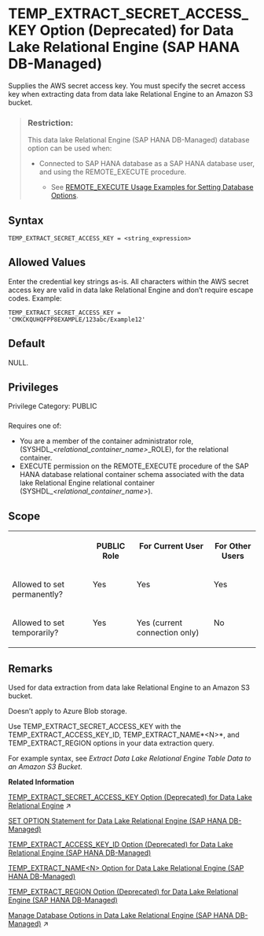 <!-- loio64f7adf55c7343a7bd2203ee50a46f96 -->

# TEMP\_EXTRACT\_SECRET\_ACCESS\_KEY Option \(Deprecated\) for Data Lake Relational Engine \(SAP HANA DB-Managed\)

Supplies the AWS secret access key. You must specify the secret access key when extracting data from data lake Relational Engine to an Amazon S3 bucket.



> ### Restriction:  
> This data lake Relational Engine \(SAP HANA DB-Managed\) database option can be used when:
> 
> -   Connected to SAP HANA database as a SAP HANA database user, and using the REMOTE\_EXECUTE procedure.
> 
>     -   See [REMOTE\_EXECUTE Usage Examples for Setting Database Options](remote-execute-usage-examples-for-setting-database-options-0023bea.md).



<a name="loio64f7adf55c7343a7bd2203ee50a46f96__section_zz1_l13_mrb"/>

## Syntax

```
TEMP_EXTRACT_SECRET_ACCESS_KEY = <string_expression>
```



<a name="loio64f7adf55c7343a7bd2203ee50a46f96__section_bp4_m13_mrb"/>

## Allowed Values

Enter the credential key strings as-is. All characters within the AWS secret access key are valid in data lake Relational Engine and don’t require escape codes. Example:

```
TEMP_EXTRACT_SECRET_ACCESS_KEY = 'CMKCKQUHQFPP8EXAMPLE/123abc/Example12'
```



<a name="loio64f7adf55c7343a7bd2203ee50a46f96__section_kb2_n13_mrb"/>

## Default

NULL.



<a name="loio64f7adf55c7343a7bd2203ee50a46f96__section_oyn_pyc_dxb"/>

## Privileges

Privilege Category: PUBLIC



### 

Requires one of:

-   You are a member of the container administrator role, \(SYSHDL\_*<relational\_container\_name\>*\_ROLE\), for the relational container.
-   EXECUTE permission on the REMOTE\_EXECUTE procedure of the SAP HANA database relational container schema associated with the data lake Relational Engine relational container \(SYSHDL\_*<relational\_container\_name\>*\).



<a name="loio64f7adf55c7343a7bd2203ee50a46f96__section_jvr_n13_mrb"/>

## Scope


<table>
<tr>
<th valign="top">

 



</th>
<th valign="top">

PUBLIC Role



</th>
<th valign="top">

For Current User



</th>
<th valign="top">

For Other Users



</th>
</tr>
<tr>
<td valign="top">

Allowed to set permanently?



</td>
<td valign="top">

Yes



</td>
<td valign="top">

Yes



</td>
<td valign="top">

Yes



</td>
</tr>
<tr>
<td valign="top">

Allowed to set temporarily?



</td>
<td valign="top">

Yes



</td>
<td valign="top">

Yes \(current connection only\)



</td>
<td valign="top">

No



</td>
</tr>
</table>



<a name="loio64f7adf55c7343a7bd2203ee50a46f96__section_u3f_413_mrb"/>

## Remarks

Used for data extraction from data lake Relational Engine to an Amazon S3 bucket.

Doesn’t apply to Azure Blob storage.

Use TEMP\_EXTRACT\_SECRET\_ACCESS\_KEY with the TEMP\_EXTRACT\_ACCESS\_KEY\_ID, TEMP\_EXTRACT\_NAME*<N\>*, and TEMP\_EXTRACT\_REGION options in your data extraction query.

For example syntax, see *Extract Data Lake Relational Engine Table Data to an Amazon S3 Bucket*.

**Related Information**  


[TEMP_EXTRACT_SECRET_ACCESS_KEY Option (Deprecated) for Data Lake Relational Engine](https://help.sap.com/viewer/19b3964099384f178ad08f2d348232a9/2023_1_QRC/en-US/0db49375bae040b7a9a0d3df26d843ba.html "Supplies the AWS secret access key. You must specify the secret access key when extracting data from data lake Relational Engine to an Amazon S3 bucket.") :arrow_upper_right:

[SET OPTION Statement for Data Lake Relational Engine \(SAP HANA DB-Managed\)](../030-sql-statements/set-option-statement-for-data-lake-relational-engine-sap-hana-db-managed-84a37a4.md "Changes options that affect the behavior of the database and its compatibility with Transact-SQL. Setting the value of an option can change the behavior for all users or an individual user, in either a temporary or permanent scope.")

[TEMP\_EXTRACT\_ACCESS\_KEY\_ID Option \(Deprecated\) for Data Lake Relational Engine \(SAP HANA DB-Managed\)](temp-extract-access-key-id-option-deprecated-for-data-lake-relational-engine-sap-hana-db-22fc37e.md "Supplies the AWS access key. You must specify the access key when extracting data from data lake Relational Engine to an Amazon S3 bucket.")

[TEMP\_EXTRACT\_NAME<N\> Option for Data Lake Relational Engine \(SAP HANA DB-Managed\)](temp-extract-name-n-option-for-data-lake-relational-engine-sap-hana-db-managed-1f0b3e1.md "Specifies the data lake Filescontainer object file name, or theAzure block blob name, or the Amazon S3 bucket object name you’re extracting to. You must specify the name when extracting data from data lake Relational Engine to cloud storage.")

[TEMP\_EXTRACT\_REGION Option \(Deprecated\) for Data Lake Relational Engine \(SAP HANA DB-Managed\)](temp-extract-region-option-deprecated-for-data-lake-relational-engine-sap-hana-db-managed-38858a2.md "Specifies the AWS region where your Amazon S3 bucket resides. You must specify the region when extracting data from the Amazon S3 bucket.")

[Manage Database Options in Data Lake Relational Engine (SAP HANA DB-Managed)](https://help.sap.com/viewer/9220e7fec0fe4503b5c5a6e21d584e63/2023_1_QRC/en-US/964f12eb2961478b8205f5bfd8ee2ec6.html "Data lake Relational Engine database options are configurable settings that change the way the data lake Relational Engine database behaves or performs.") :arrow_upper_right:

